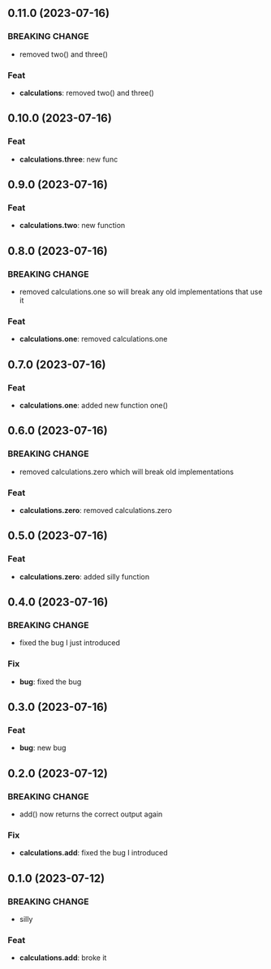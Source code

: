 ## 0.11.0 (2023-07-16)

### BREAKING CHANGE

- removed two() and three()

### Feat

- **calculations**: removed two() and three()

## 0.10.0 (2023-07-16)

### Feat

- **calculations.three**: new func

## 0.9.0 (2023-07-16)

### Feat

- **calculations.two**: new function

## 0.8.0 (2023-07-16)

### BREAKING CHANGE

- removed calculations.one so will break any old implementations that use it

### Feat

- **calculations.one**: removed calculations.one

## 0.7.0 (2023-07-16)

### Feat

- **calculations.one**: added new function one()

## 0.6.0 (2023-07-16)

### BREAKING CHANGE

- removed calculations.zero which will break old implementations

### Feat

- **calculations.zero**: removed calculations.zero

## 0.5.0 (2023-07-16)

### Feat

- **calculations.zero**: added silly function

## 0.4.0 (2023-07-16)

### BREAKING CHANGE

- fixed the bug I just introduced

### Fix

- **bug**: fixed the bug

## 0.3.0 (2023-07-16)

### Feat

- **bug**: new bug

## 0.2.0 (2023-07-12)

### BREAKING CHANGE

- add() now returns the correct output again

### Fix

- **calculations.add**: fixed the bug I introduced

## 0.1.0 (2023-07-12)

### BREAKING CHANGE

- silly

### Feat

- **calculations.add**: broke it
